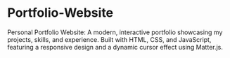 # Portfolio-Website
Personal Portfolio Website: A modern, interactive portfolio showcasing my projects, skills, and experience. Built with HTML, CSS, and JavaScript, featuring a responsive design and a dynamic cursor effect using Matter.js.
